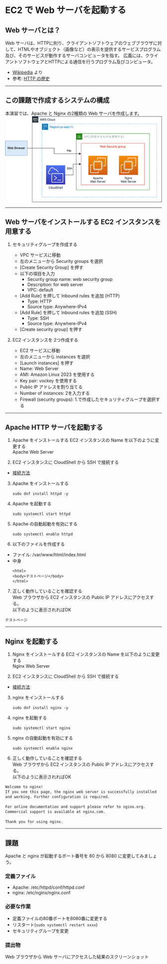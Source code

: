 # EC2 で Web サーバを起動する
## Web サーバとは？
Web サーバは、HTTPに則り、クライアントソフトウェアのウェブブラウザに対して、HTMLやオブジェクト（画像など）の表示を提供するサービスプログラム及び、そのサービスが動作するサーバコンピュータを指す。 広義には、クライアントソフトウェアとHTTPによる通信を行うプログラム及びコンピュータ。

* [Wikipedia](https://ja.wikipedia.org/wiki/Web%E3%82%B5%E3%83%BC%E3%83%90) より
* 参考: [HTTP の歴史](https://speakerdeck.com/cupperservice/history-of-http)

---
## この課題で作成するシステムの構成
本演習では、Apache と Nginx の2種類の Web サーバを作成します。
![](./img/s1.png)

---
## Web サーバをインストールする EC2 インスタンスを用意する
1. セキュリティグループを作成する
    * VPC サービスに移動
    * 左のメニューから Security groups を選択
    * [Create Security Group] を押す
    * 以下の項目を入力
      * Security group name: web security group
      * Description: for web server
      * VPC: default
    * [Add Rule] を押して Inbound rules を追加 (HTTP)
      * Type: HTTP
      * Source type: Anywhere-IPv4
    * [Add Rule] を押して Inbound rules を追加 (SSH)
      * Type: SSH
      * Source type: Anywhere-IPv4
    * [Create security group] を押す

2. EC2 インスタンスを 2つ作成する
    * EC2 サービスに移動
    * 左のメニューから instances を選択
    * [Launch instances] を押す
    * Name: Web Server
    * AMI: Amazon Linux 2023 を使用する
    * Key pair: vockey を使用する
    * Public IP アドレスを割り当てる
    * Number of instances: 2を入力する
    * Firewall (security groups): 1.で作成したセキュリティグループを選択する

---
## Apache HTTP サーバを起動する
1. Apache をインストールする EC2 インスタンスの Name を以下のように変更する  
Apache Web Server

2. EC2 インスタンスに CloudShell から SSH で接続する
  * [接続方法](https://github.com/cupperservice/HJ-2023/blob/main/%E8%AA%B2%E9%A1%8C/00.EC2%E3%82%92%E8%B5%B7%E5%8B%95%E3%81%99%E3%82%8B/README.md#ec2-%E3%82%A4%E3%83%B3%E3%82%B9%E3%82%BF%E3%83%B3%E3%82%B9%E3%81%ABssh-%E3%81%A7%E6%8E%A5%E7%B6%9A)

3. Apache をインストールする

    `sudo dnf install httpd -y`

4. Apache を起動する

    `sudo systemctl start httpd`

5. Apache の自動起動を有効にする

    `sudo systemctl enable httpd`

6. 以下のファイルを作成する
  * ファイル: /var/www/html/index.html
  * 中身
    ```
    <html>
    <body>テストページ</body>
    </html>
    ```

7. 正しく動作していることを確認する  
Web ブラウザから EC2 インスタンスの Public IP アドレスにアクセスする。  
以下のように表示されればOK

```
テストページ
```

---
## Nginx を起動する
1. Nginx をインストールする EC2 インスタンスの Name を以下のように変更する  
Nginx Web Server

2. EC2 インスタンスに CloudShell から SSH で接続する
  * [接続方法](https://github.com/cupperservice/HJ-2023/blob/main/%E8%AA%B2%E9%A1%8C/00.EC2%E3%82%92%E8%B5%B7%E5%8B%95%E3%81%99%E3%82%8B/README.md#ec2-%E3%82%A4%E3%83%B3%E3%82%B9%E3%82%BF%E3%83%B3%E3%82%B9%E3%81%ABssh-%E3%81%A7%E6%8E%A5%E7%B6%9A)

3. nginx をインストールする

    `sudo dnf install nginx -y`

4. nginx を起動する

    `sudo systemctl start nginx`

5. nginx の自動起動を有効にする


    `sudo systemctl enable nginx`

6. 正しく動作していることを確認する  
Web ブラウザから EC2 インスタンスの Public IP アドレスにアクセスする。  
以下のように表示されればOK

```
Welcome to nginx!
If you see this page, the nginx web server is successfully installed and working. Further configuration is required.

For online documentation and support please refer to nginx.org.
Commercial support is available at nginx.com.

Thank you for using nginx.
```

---
## 課題
Apache と nginx が起動するポート番号を 80 から 8080 に変更してみましょう。

### 定義ファイル
* Apache: /etc/httpd/conf/httpd.conf 
* nginx: /etc/nginx/nginx.conf

### 必要な作業
* 定義ファイルの80番ポートを8080番に変更する
* リスタート(`sudo systemctl restart xxxx`)
* セキュリティグループを変更

### 提出物
Web ブラウザから Web サーバにアクセスした結果のスクリーンショット

